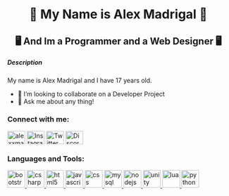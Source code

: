 <h1 align="center"> 👾 My Name is Alex Madrigal 👾 </h1>
<h2 align="center"> 🖥️ And Im a Programmer and a Web Designer 🖥️ </h2>

<h5> Description </h5>
<p> My name is Alex Madrigal and I have 17 years old.</p>
  
- 👯 I’m looking to collaborate on a Developer Project
- 💬 Ask me about any thing!

<h3 align="left">Connect with me:</h3>
<p align="left">
<a href="https://www.linkedin.com/in/alex-madrigal-alriols-65b54b211/" target="_blank"><img align="center" src="https://www.vectorlogo.zone/logos/linkedin/linkedin-tile.svg" alt="alexxmadrigal" height="30" width="40" /></a>
<a href="https://instagram.com/alexxmadrigal_" target="_blank"><img align="center" src="https://www.vectorlogo.zone/logos/instagram/instagram-icon.svg" alt="Instagram" height="30" width="40" /></a>
<a href="https://discord.gg/YxkrVFkz8j" target="_blank"><img align="center" src="https://www.vectorlogo.zone/logos/twitter/twitter-tile.svg" alt="Twitter" height="30" width="40" /></a>
<a href="https://discord.gg/YxkrVFkz8j" target="_blank"><img align="center" src="https://www.vectorlogo.zone/logos/discordapp/discordapp-icon.svg" alt="Discord" height="30" width="40" /></a>
</p>

<h3 align="left">Languages and Tools:</h3>
<p align="left"> 
<a href="https://getbootstrap.com" target="_blank"> <img src="https://www.vectorlogo.zone/logos/getbootstrap/getbootstrap-icon.svg" alt="bootstrap" width="40" height="40"/> </a> <a href="https://www.w3schools.com/cs/" target="_blank"> <img src="https://cdn.jsdelivr.net/npm/simple-icons@3.0.1/icons/csharp.svg" alt="csharp" width="40" height="40"/> </a> <a href="https://www.w3.org/html/" target="_blank"> <img src="https://www.vectorlogo.zone/logos/w3_html5/w3_html5-icon.svg" alt="html5" width="40" height="40"/> <a href="https://developer.mozilla.org/en-US/docs/Web/JavaScript" target="_blank"> <img src="https://www.vectorlogo.zone/logos/javascript/javascript-vertical.svg" alt="javascript" width="40" height="40"/> </a> <a href="https://www.w3schools.com/css/" target="_blank"> <img src="https://www.vectorlogo.zone/logos/netlifyapp_watercss/netlifyapp_watercss-official.svg" alt="css" width="40" height="40"/> </a> <a href="https://www.mysql.com/" target="_blank"> <img src="https://www.vectorlogo.zone/logos/mysql/mysql-ar21.svg" alt="mysql" width="40" height="40"/> </a> <a href="https://nodejs.org" target="_blank"> <img src="https://www.vectorlogo.zone/logos/nodejs/nodejs-icon.svg" alt="nodejs" width="40" height="40"/> </a> <a href="https://www.unity.com/" target="_blank"> <img src="https://www.vectorlogo.zone/logos/unity3d/unity3d-icon.svg" alt="unity" width="40" height="40"/> </a><a href="https://www.lua.org/manual/5.1/es/manual.html" target="_blank"> <img src="https://www.vectorlogo.zone/logos/lua/lua-icon.svg" alt="lua" width="40" height="40"/> </a> <a href="https://es.python.org/" target="_blank"> <img src="https://www.vectorlogo.zone/logos/python/python-icon.svg" alt="python" width="40" height="40"/> </a> </p>
